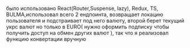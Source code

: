 было использовано React(Router,Suspense, lazy), Redux, TS, BULMA,использовал всего 2 ендпоинта, возвращает локацию пользователя и подстраивает под него валюту, второй берет текущий укрс валют но только в EURO( нужно оформить подписку чтобы получить доступ на обмен других валют ), так что я реализовал функцию конвертации вручную

